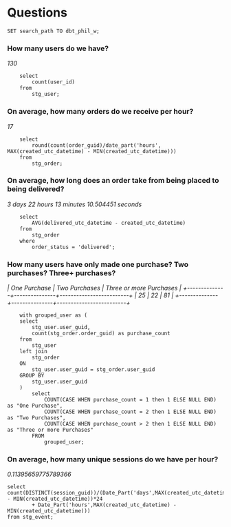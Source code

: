 # Questions

    SET search_path TO dbt_phil_w;
 
### How many users do we have?

*130*

		select 
			count(user_id) 
		from 
			stg_user;

### On average, how many orders do we receive per hour?

*17*
		
		select 
			round(count(order_guid)/date_part('hours', MAX(created_utc_datetime) - MIN(created_utc_datetime))) 
		from 
			stg_order;

### On average, how long does an order take from being placed to being delivered?

*3 days 22 hours 13 minutes 10.504451 seconds*

		select 
			AVG(delivered_utc_datetime - created_utc_datetime)
		from 
			stg_order
		where
			order_status = 'delivered';

### How many users have only made one purchase? Two purchases? Three+ purchases?

*| One Purchase | Two Purchases | Three or more Purchases |*
*+--------------+---------------+-------------------------+*
*|           25 |            22 |                      81 |*
*+--------------+---------------+-------------------------+*

		with grouped_user as (
		select
			stg_user.user_guid,
			count(stg_order.order_guid) as purchase_count
		from
			stg_user
		left join
			stg_order
		ON
			stg_user.user_guid = stg_order.user_guid
		GROUP BY
			stg_user.user_guid
		)
			select
				COUNT(CASE WHEN purchase_count = 1 then 1 ELSE NULL END) as "One Purchase",
				COUNT(CASE WHEN purchase_count = 2 then 1 ELSE NULL END) as "Two Purchases",
				COUNT(CASE WHEN purchase_count > 2 then 1 ELSE NULL END) as "Three or more Purchases"
			FROM
				grouped_user;

### On average, how many unique sessions do we have per hour?

*0.11395659775789366*

	select count(DISTINCT(session_guid))/(Date_Part('days',MAX(created_utc_datetime) - MIN(created_utc_datetime))*24 
			+ Date_Part('hours',MAX(created_utc_datetime) - MIN(created_utc_datetime))) 
	from stg_event;